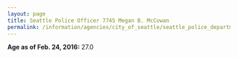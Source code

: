 ```yaml
---
layout: page
title: Seattle Police Officer 7745 Megan B. McCowan
permalink: /information/agencies/city_of_seattle/seattle_police_department/copbook/7745/
---
```


**Age as of Feb. 24, 2016:** 27.0
